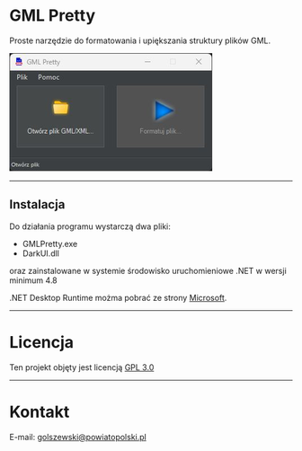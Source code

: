 # GML Pretty

Proste narzędzie do formatowania i upiększania struktury plików GML.

![Zrzut ekranu aplikacji](https://github.com/alderisCode/GMLPretty/blob/master/pic/app.jpg?raw=true)

---

## Instalacja

Do działania programu wystarczą dwa pliki:
- GMLPretty.exe
- DarkUI.dll

oraz zainstalowane w systemie środowisko uruchomieniowe .NET w wersji minimum 4.8

.NET Desktop Runtime możma pobrać ze strony [Microsoft](https://dotnet.microsoft.com/en-us/download/dotnet).

---

# Licencja

Ten projekt objęty jest licencją [GPL 3.0](https://github.com/alderisCode/GMLPretty/blob/master/LICENSE.txt)

---

# Kontakt

E-mail: golszewski@powiatopolski.pl
